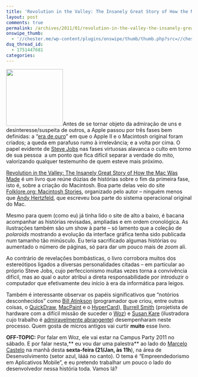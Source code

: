 ```yaml
---
title: 'Revolution in the Valley: The Insanely Great Story of How the Mac Was Made'
layout: post
comments: true
permalink: /archives/2011/01/revolution-in-the-valley-the-insanely-great-story-of-how-the-mac-was-made.html/
onswipe_thumb:
  - '//chester.me/wp-content/plugins/onswipe/thumb/thumb.php?src=//chester.me/wp-content/uploads/2011/01/51+MmbKBC1L._SL154.jpg&amp;w=600&amp;h=800&amp;zc=1&amp;q=75&amp;f=0'
dsq_thread_id:
  - 1751447681
categories:
---
```

[<img class="alignleft size-full wp-image-5820" title="Revolution in the Valley: How the Mac Was Made" src="//chester.me/wp-content/uploads/2011/01/51+MmbKBC1L._SL154.jpg" alt="" width="154" height="154" />][1]Antes de se tornar objeto da admiração de uns e desinteresse/suspeita de outros, a Apple passou por três fases bem definidas: a &#8220;[era de ouro][2]&#8221; em que o Apple II e o Macintosh original foram criados; a queda em parafuso rumo à irrelevância; e a volta por cima. O papel evidente de [Steve Jobs][3] nas fases virtuosas alavanca o culto em torno de sua pessoa  a um ponto que fica difícil separar a verdade do mito, valorizando qualquer testemunho de quem esteve mais próximo.

[Revolution in the Valley: The Insanely Great Story of How the Mac Was Made][4] é um livro que reúne dúzias de histórias sobre o fim da primeira fase, isto é, sobre a criação do Macintosh. Boa parte delas veio do site [Folklore.org: Macintosh Stories][5], organizado pelo autor &#8211; ninguém menos que [Andy Hertzfeld][6], que escreveu boa parte do sistema operacional original do Mac.

Mesmo para quem (como eu) já tinha lido o site de alto a baixo, é bacana acompanhar as histórias revisadas, ampliadas e em ordem cronológica. As ilustrações também são um show à parte &#8211; só lamento que a coleção de *polaroids* mostrando a evolução da interface gráfica tenha sido publicada num tamanho tão minúsculo. Eu teria sacrificado algumas histórias ou aumentado o número de páginas, só para dar um pouco mais de *zoom* ali.

Ao contrário de revelações bombásticas, o livro corrobora muitos dos estereótipos ligados a diversas personalidades citadas &#8211; em particular ao próprio Steve Jobs, cujo perfeccionismo muitas vezes torna a convivência difícil, mas ao qual o autor atribui a direta responsabilidade por introduzir o computador que efetivamente deu início à era da informática para leigos.

Também é interessante observar os papéis significativos que &#8220;notórios desconhecidos&#8221; como [Bill Atinkson][7] (programador que criou, entre outras coisas, o [QuickDraw][8], [MacPaint][9] e o [HyperCard][10]), [Burrell Smith][11] (projetista de hardware com a difícil missão de suceder o [Woz][12]) e [Susan Kare][13] (ilustradora cujo trabalho é [admiravelmente abrangente][14]) desempenharam neste processo. Quem gosta de micros antigos vai curtir **muito** esse livro.

**OFF-TOPIC:** Por falar em Woz, ele vai estar na Campus Party 2011 no sábado. E por falar nesta,** eu vou dar uma palestra** ao lado do [Marcelo Castelo][15] na manhã desta **sexta-feira (21/Jan, às 11h**), na área de Desenvolvimento (setor azul, lááá no canto). O tema é &#8220;Empreendedorismo em Aplicativos Mobile&#8221;, e eu pretendo trabalhar um pouco o lado do desenvolvedor nessa história toda. Vamos lá?

 [1]: http://www.shelfari.com/books/188324/Revolution-in-the-Valley
 [2]: http://www.imdb.com/title/tt0168122/
 [3]: http://www.apple.com/pr/bios/jobs.html
 [4]: http://www.folklore.org/StoryView.py?project=Macintosh&story=Revolution_in_the_Valley.txt
 [5]: http://folklore.org/index.py
 [6]: http://pt.wikipedia.org/wiki/Andy_Hertzfeld
 [7]: http://pt.wikipedia.org/wiki/Bill_Atkinson
 [8]: http://en.wikipedia.org/wiki/QuickDraw
 [9]: http://www.computerhistory.org/highlights/macpaint/
 [10]: http://www.wired.com/gadgets/mac/commentary/cultofmac/2002/08/54365
 [11]: http://folklore.org/ProjectView.py?characters=Burrell%20Smith
 [12]: http://www.woz.org/
 [13]: http://www.kare.com/portfolio.html
 [14]: //chester.me/archives/2006/01/a_ilustradora_d.html
 [15]: http://twitter.com/mcastelo
